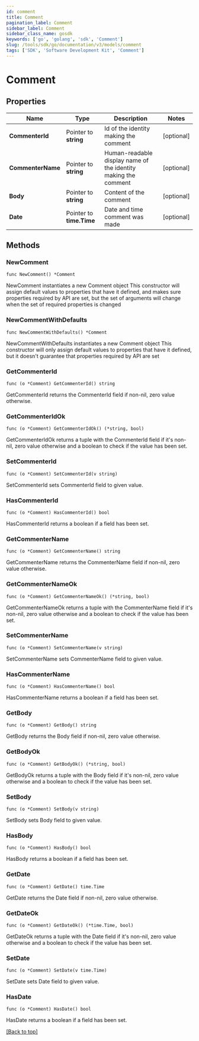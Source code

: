 ```yaml
---
id: comment
title: Comment
pagination_label: Comment
sidebar_label: Comment
sidebar_class_name: gosdk
keywords: ['go', 'golang', 'sdk', 'Comment'] 
slug: /tools/sdk/go/documentation/v3/models/comment
tags: ['SDK', 'Software Development Kit', 'Comment']
---
```


# Comment

## Properties

Name | Type | Description | Notes
------------ | ------------- | ------------- | -------------
**CommenterId** | Pointer to **string** | Id of the identity making the comment | [optional] 
**CommenterName** | Pointer to **string** | Human-readable display name of the identity making the comment | [optional] 
**Body** | Pointer to **string** | Content of the comment | [optional] 
**Date** | Pointer to **time.Time** | Date and time comment was made | [optional] 

## Methods

### NewComment

`func NewComment() *Comment`

NewComment instantiates a new Comment object
This constructor will assign default values to properties that have it defined,
and makes sure properties required by API are set, but the set of arguments
will change when the set of required properties is changed

### NewCommentWithDefaults

`func NewCommentWithDefaults() *Comment`

NewCommentWithDefaults instantiates a new Comment object
This constructor will only assign default values to properties that have it defined,
but it doesn't guarantee that properties required by API are set

### GetCommenterId

`func (o *Comment) GetCommenterId() string`

GetCommenterId returns the CommenterId field if non-nil, zero value otherwise.

### GetCommenterIdOk

`func (o *Comment) GetCommenterIdOk() (*string, bool)`

GetCommenterIdOk returns a tuple with the CommenterId field if it's non-nil, zero value otherwise
and a boolean to check if the value has been set.

### SetCommenterId

`func (o *Comment) SetCommenterId(v string)`

SetCommenterId sets CommenterId field to given value.

### HasCommenterId

`func (o *Comment) HasCommenterId() bool`

HasCommenterId returns a boolean if a field has been set.

### GetCommenterName

`func (o *Comment) GetCommenterName() string`

GetCommenterName returns the CommenterName field if non-nil, zero value otherwise.

### GetCommenterNameOk

`func (o *Comment) GetCommenterNameOk() (*string, bool)`

GetCommenterNameOk returns a tuple with the CommenterName field if it's non-nil, zero value otherwise
and a boolean to check if the value has been set.

### SetCommenterName

`func (o *Comment) SetCommenterName(v string)`

SetCommenterName sets CommenterName field to given value.

### HasCommenterName

`func (o *Comment) HasCommenterName() bool`

HasCommenterName returns a boolean if a field has been set.

### GetBody

`func (o *Comment) GetBody() string`

GetBody returns the Body field if non-nil, zero value otherwise.

### GetBodyOk

`func (o *Comment) GetBodyOk() (*string, bool)`

GetBodyOk returns a tuple with the Body field if it's non-nil, zero value otherwise
and a boolean to check if the value has been set.

### SetBody

`func (o *Comment) SetBody(v string)`

SetBody sets Body field to given value.

### HasBody

`func (o *Comment) HasBody() bool`

HasBody returns a boolean if a field has been set.

### GetDate

`func (o *Comment) GetDate() time.Time`

GetDate returns the Date field if non-nil, zero value otherwise.

### GetDateOk

`func (o *Comment) GetDateOk() (*time.Time, bool)`

GetDateOk returns a tuple with the Date field if it's non-nil, zero value otherwise
and a boolean to check if the value has been set.

### SetDate

`func (o *Comment) SetDate(v time.Time)`

SetDate sets Date field to given value.

### HasDate

`func (o *Comment) HasDate() bool`

HasDate returns a boolean if a field has been set.


[[Back to top]](#) 


